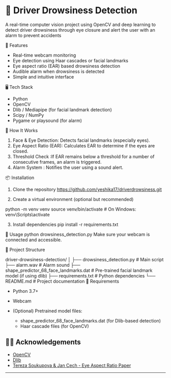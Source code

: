 # 🚗 Driver Drowsiness Detection
A real-time computer vision project using OpenCV and deep learning to detect driver drowsiness through eye closure and alert the user with an alarm to prevent accidents

 📌 Features
* Real-time webcam monitoring
* Eye detection using Haar cascades or facial landmarks
* Eye aspect ratio (EAR) based drowsiness detection
* Audible alarm when drowsiness is detected
* Simple and intuitive interface

 🖥️ Tech Stack
* Python
* OpenCV
* Dlib / Mediapipe (for facial landmark detection)
* Scipy / NumPy
* Pygame or playsound (for alarm)

 🧠 How It Works
1. Face & Eye Detection: Detects facial landmarks (especially eyes).
2. Eye Aspect Ratio (EAR): Calculates EAR to determine if the eyes are closed.
3. Threshold Check :If EAR remains below a threshold for a number of consecutive frames, an alarm is triggered.
4. Alarm System : Notifies the user using a sound alert.
   
📦 Installation
 1. Clone the repository
https://github.com/yeshika17/driverdrowsiness.git

 2. Create a virtual environment (optional but recommended)

python -m venv venv
source venv/bin/activate    # On Windows: venv\Scripts\activate

 3. Install dependencies
pip install -r requirements.txt

🚀 Usage
python drowsiness_detection.py
Make sure your webcam is connected and accessible.

 📁 Project Structure

driver-drowsiness-detection/
│
├── drowsiness_detection.py     # Main script
├── alarm.wav                   # Alarm sound
├── shape_predictor_68_face_landmarks.dat  # Pre-trained facial landmark model (if using dlib)
├── requirements.txt            # Python dependencies
└── README.md                   # Project documentation
 🧪 Requirements
* Python 3.7+
* Webcam
* (Optional) Pretrained model files:

  * shape_predictor_68_face_landmarks.dat (for Dlib-based detection)
  * Haar cascade files (for OpenCV)

## 🙋‍♂️ Acknowledgements

* [OpenCV](https://opencv.org/)
* [Dlib](http://dlib.net/)
* [Tereza Soukupova & Jan Cech - Eye Aspect Ratio Paper](https://vision.fe.uni-lj.si/cvww2016/proceedings/papers/05.pdf)

---

